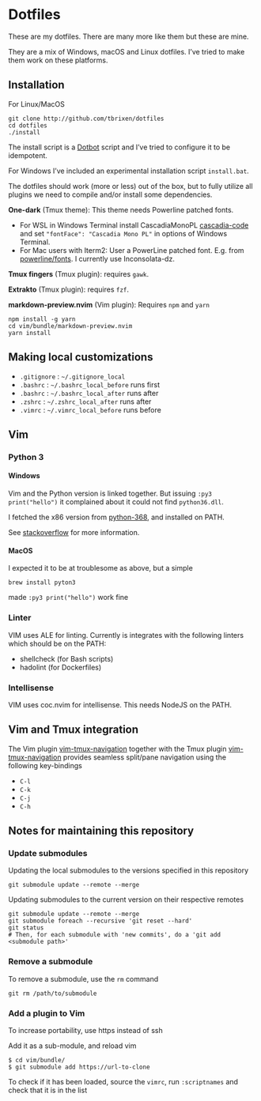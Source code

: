# Dotfiles

These are my dotfiles. There are many more like them but these are mine. 

They are a mix of Windows, macOS and Linux dotfiles. I’ve tried to make them
work on these platforms.

## Installation

For Linux/MacOS

    git clone http://github.com/tbrixen/dotfiles
    cd dotfiles
    ./install

The install script is a [Dotbot][dotbot] script and I’ve tried to configure it
to be idempotent.

For Windows I’ve included an experimental installation script `install.bat`.

The dotfiles should work (more or less) out of the box, but to fully utilize
all plugins we need to compile and/or install some dependencies.

**One-dark** (Tmux theme):
This theme needs Powerline patched fonts.

* For WSL in Windows Terminal install CascadiaMonoPL 
 [cascadia-code](https://github.com/microsoft/cascadia-code/releases) and set 
 `"fontFace": "Cascadia Mono PL"` in options of Windows Terminal.
* For Mac users with Iterm2: User a PowerLine patched font. E.g. from 
  [powerline/fonts](https://github.com/powerline/fonts). I currently use Inconsolata-dz.

**Tmux fingers** (Tmux plugin): requires `gawk`.

**Extrakto** (Tmux plugin): requires `fzf`.

**markdown-preview.nvim** (Vim plugin):
Requires `npm` and `yarn`

    npm install -g yarn
    cd vim/bundle/markdown-preview.nvim
    yarn install

## Making local customizations

* `.gitignore` : `~/.gitignore_local`
* `.bashrc` : `~/.bashrc_local_before` runs first
* `.bashrc` : `~/.bashrc_local_after` runs after
* `.zshrc` : `~/.zshrc_local_after` runs after
* `.vimrc` : `~/.vimrc_local_before` runs before

## Vim

### Python 3

#### Windows

Vim and the Python version is linked together. But issuing `:py3
print("hello")` it complained about it could not find `python36.dll`.

I fetched the x86 version from
[python-368](https://www.python.org/downloads/release/python-368/), and
installed on PATH.

See [stackoverflow](https://stackoverflow.com/questions/23691408/install-gvim-on-windows-with-python3-support) for more information.

#### MacOS

I expected it to be at troublesome as above, but a simple

    brew install pyton3 

made `:py3 print("hello")` work fine

### Linter

VIM uses ALE for linting. Currently is integrates with the following linters which should be on the PATH:

* shellcheck (for Bash scripts)
* hadolint (for Dockerfiles)

### Intellisense

VIM uses coc.nvim for intellisense. This needs NodeJS on the PATH.

## Vim and Tmux integration

The Vim plugin
[vim-tmux-navigation](https://github.com/christoomey/vim-tmux-navigator)
together with the Tmux plugin
[vim-tmux-navigation](https://github.com/christoomey/vim-tmux-navigator)
provides seamless split/pane navigation using the following key-bindings

* `C-l`
* `C-k`
* `C-j`
* `C-h`

## Notes for maintaining this repository

### Update submodules

Updating the local submodules to the versions specified in this repository

    git submodule update --remote --merge

Updating submodules to the current version on their respective remotes

    git submodule update --remote --merge
    git submodule foreach --recursive 'git reset --hard'
    git status
    # Then, for each submodule with 'new commits', do a 'git add <submodule path>'

### Remove a submodule

To remove a submodule, use the `rm` command

    git rm /path/to/submodule

### Add a plugin to Vim

To increase portability, use https instead of ssh

Add it as a sub-module, and reload vim

    $ cd vim/bundle/
    $ git submodule add https://url-to-clone

To check if it has been loaded, source the `vimrc`, run `:scriptnames` and check that it is in the list


[dotbot]: https://github.com/anishathalye/dotbot

